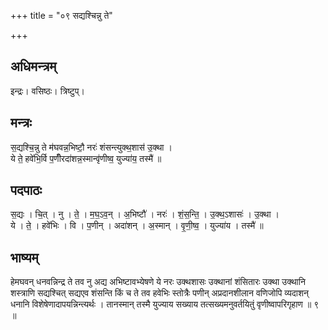 +++
title = "०९ सद्यश्चिन्नु ते"

+++
## अधिमन्त्रम्
इन्द्रः। वसिष्ठः। त्रिष्टुप्।

## मन्त्रः
स॒द्यश्चि॒न्नु ते म॑घवन्न॒भिष्टौ॒ नरः॑ शंसन्त्युक्थ॒शास॑ उ॒क्था ।  
ये ते॒ हवे॑भि॒र्वि प॒णीँरदा॑शन्न॒स्मान्वृ॑णीष्व॒ युज्या॑य॒ तस्मै॑ ॥

## पदपाठः
स॒द्यः । चि॒त् । नु । ते॒ । म॒घ॒ऽव॒न् । अ॒भिष्टौ॑ । नरः॑ । शं॒स॒न्ति॒ । उ॒क्थ॒ऽशासः॑ । उ॒क्था ।  
ये । ते॒ । हवे॑भिः । वि । प॒णीन् । अदा॑शन् । अ॒स्मान् । वृ॒णी॒ष्व॒ । युज्या॑य । तस्मै॑ ॥

## भाष्यम्
हेमघवन् धनवन्निन्द्र ते तव नु अद्य अभिष्टावभ्येषणे ये नरः उक्थशासः उक्थानां शंसितारः उक्था उक्थानि शस्त्राणि सद्यश्चित् सद्यएव शंसन्ति किं च ते तव हवेभिः स्तोत्रैः पणीन् अप्रदानशीलान वणिजोपि व्यदाशन् धनानि विशेषेणादापयन्निन्त्यर्थः । तानस्मान् तस्मै युज्याय सख्याय तत्सख्यमनुवर्तयितुं वृणीष्वापरिगृहाण ॥ ९ ॥